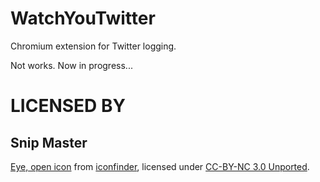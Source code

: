WatchYouTwitter
===============

Chromium extension for Twitter logging.

Not works. Now in progress...

# LICENSED BY

## Snip Master

[Eye, open icon](https://www.iconfinder.com/icons/173007/eye_open_icon) from [iconfinder](https://www.iconfinder.com/), licensed under [CC-BY-NC 3.0 Unported](http://creativecommons.org/licenses/by-nc/3.0/).


